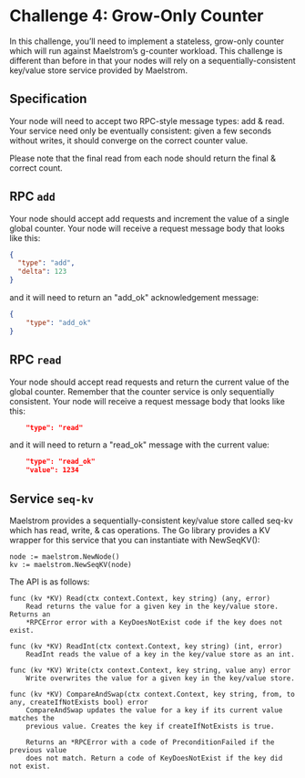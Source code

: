 # Challenge 4: Grow-Only Counter

In this challenge, you’ll need to implement a stateless, grow-only counter which will run against Maelstrom’s g-counter workload. This challenge is different than before in that your nodes will rely on a sequentially-consistent key/value store service provided by Maelstrom.

## Specification
Your node will need to accept two RPC-style message types: add & read. Your service need only be eventually consistent: given a few seconds without writes, it should converge on the correct counter value.

Please note that the final read from each node should return the final & correct count.

## RPC `add`

Your node should accept add requests and increment the value of a single global counter. Your node will receive a request message body that looks like this:

```json
{
  "type": "add",
  "delta": 123
}
```

and it will need to return an "add_ok" acknowledgement message:
```json
{
    "type": "add_ok"
}
```

## RPC `read`

Your node should accept read requests and return the current value of the global counter. Remember that the counter service is only sequentially consistent. Your node will receive a request message body that looks like this:

```json
    "type": "read"
```

and it will need to return a "read_ok" message with the current value:
```json
    "type": "read_ok"
    "value": 1234
```

## Service `seq-kv`

Maelstrom provides a sequentially-consistent key/value store called seq-kv which has read, write, & cas operations. The Go library provides a KV wrapper for this service that you can instantiate with NewSeqKV():

```golang
node := maelstrom.NewNode()
kv := maelstrom.NewSeqKV(node)
```

The API is as follows:

```
func (kv *KV) Read(ctx context.Context, key string) (any, error)
    Read returns the value for a given key in the key/value store. Returns an
    *RPCError error with a KeyDoesNotExist code if the key does not exist.

func (kv *KV) ReadInt(ctx context.Context, key string) (int, error)
    ReadInt reads the value of a key in the key/value store as an int.

func (kv *KV) Write(ctx context.Context, key string, value any) error
    Write overwrites the value for a given key in the key/value store.

func (kv *KV) CompareAndSwap(ctx context.Context, key string, from, to any, createIfNotExists bool) error
    CompareAndSwap updates the value for a key if its current value matches the
    previous value. Creates the key if createIfNotExists is true.

    Returns an *RPCError with a code of PreconditionFailed if the previous value
    does not match. Return a code of KeyDoesNotExist if the key did not exist.
```